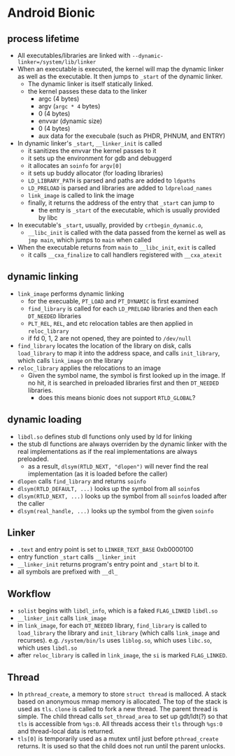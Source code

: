 Android Bionic
==============

## process lifetime

- All executables/libraries are linked with
  `--dynamic-linker=/system/lib/linker`
- When an executable is executed, the kernel will map the dynamic linker as well
  as the executable.  It then jumps to `_start` of the dynamic linker.
  - The dynamic linker is itself statically linked.
  - the kernel passes these data to the linker
    - argc (4 bytes)
    - argv (`argc * 4` bytes)
    - 0 (4 bytes)
    - envvar (dynamic size)
    - 0 (4 bytes)
    - aux data for the execubale (such as PHDR, PHNUM, and ENTRY)
- In dynamic linker's `_start`, `__linker_init` is called
  - it sanitizes the envvar the kernel passes to it
  - it sets up the environment for gdb and debuggerd
  - it allocates an `soinfo` for `argv[0]`
  - it sets up buddy allocator (for loading libraries)
  - `LD_LIBRARY_PATH` is parsed and paths are added to `ldpaths`
  - `LD_PRELOAD` is parsed and libraries are added to `ldpreload_names`
  - `link_image` is called to link the image
  - finally, it returns the address of the entry that `_start` can jump to
    - the entry is `_start` of the executable, which is usually provided by libc
- In executable's `_start`, usually, provided by `crtbegin_dynamic.o`,
  - `__libc_init` is called with the data passed from the kernel as well as
    `jmp main`, which jumps to `main` when called
- When the executable returns from `main` to `__libc_init`, `exit` is called
  - it calls `__cxa_finalize` to call handlers registered with `__cxa_atexit`

## dynamic linking

- `link_image` performs dynamic linking
  - for the execuable, `PT_LOAD` and `PT_DYNAMIC` is first examined
  - `find_library` is called for each `LD_PRELOAD` libraries and then each
    `DT_NEEDED` libraries
  - `PLT_REL`, `REL`, and etc relocation tables are then applied in
    `reloc_library`
  - if fd 0, 1, 2 are not opened, they are pointed to `/dev/null`
- `find_library` locates the location of the library on disk, calls
  `load_library` to map it into the address space, and calls `init_library`,
  which calls `link_image` on the library
- `reloc_library` applies the relocations to an image
  - Given the symbol name, the symbol is first looked up in the image.  If no
    hit, it is searched in preloaded libraries first and then `DT_NEEDED`
    libraries.
    - does this means bionic does not support `RTLD_GLOBAL`?

## dynamic loading

- `libdl.so` defines stub dl functions only used by ld for linking
- the stub dl functions are always overriden by the dynamic linker
  with the real implementations as if the real implementations are always
  preloaded.
  - as a result, `dlsym(RTLD_NEXT, "dlopen")` will never find the real
    implementation (as it is loaded before the caller)
- `dlopen` calls `find_library` and returns `soinfo`
- `dlsym(RTLD_DEFAULT, ...)` looks up the symbol from all `soinfo`s
- `dlsym(RTLD_NEXT, ...)` looks up the symbol from all `soinfo`s loaded after
  the caller
- `dlsym(real_handle, ...)` looks up the symbol from the given `soinfo`

## Linker

- `.text` and entry point is set to `LINKER_TEXT_BASE` 0xb0000100
- entry function `_start` calls `__linker_init`
- `__linker_init` returns program's entry point and `_start` bl to it.
- all symbols are prefixed with `__dl_`

## Workflow

- `solist` begins with `libdl_info`, which is a faked `FLAG_LINKED` `libdl.so`
- `__linker_init` calls `link_image`
- in `link_image`, for each `DT_NEEDED` library, `find_library` is called to
  `load_library` the library and `init_library` (which calls `link_image` and recurses).
  e.g. `/system/bin/ls` uses `liblog.so`, which uses `libc.so`, which uses `libdl.so`
- after `reloc_library` is called in `link_image`, the `si` is marked `FLAG_LINKED`.

## Thread

- In `pthread_create`, a memory to store `struct thread` is malloced.  A stack
  based on anonymous mmap memory is allocated.  The top of the stack is used as
  `tls`.  `clone` is called to fork a new thread.  The parent thread is simple.
  The child thread calls `set_thread_area` to set up gdt/ldt(?) so that `tls` is
  accessible from `%gs:0`.  All threads access their `tls` through `%gs:0` and
  thread-local data is returned.
- `tls[0]` is temporarily used as a mutex until just before `pthread_create`
  returns.  It is used so that the child does not run until the parent unlocks.
